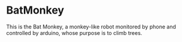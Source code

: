 # BatMonkey
This is the Bat Monkey, a monkey-like robot monitored by phone and controlled by arduino, whose purpose is to climb trees.
